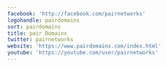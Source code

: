 ```yaml
---
facebook: 'http://facebook.com/pairnetworks'
logohandle: pairdomains
sort: pairdomains
title: pair Domains
twitter: pairnetworks
website: 'https://www.pairdomains.com/index.html'
youtube: 'https://youtube.com/user/pairnetworks'
---
```

